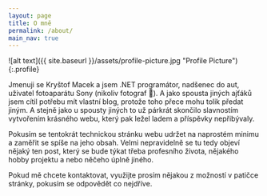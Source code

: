 ```yaml
---
layout: page
title: O mně
permalink: /about/
main_nav: true
---
```


![alt text]({{ site.baseurl }}/assets/profile-picture.jpg "Profile Picture"){:.profile}

Jmenuji se Kryštof Macek a jsem .NET programátor, nadšenec do aut, uživatel fotoaparátu Sony (nikoliv fotograf 🙂). A jako spousta jiných ajťáků jsem cítil potřebu mít vlastní blog, protože toho přece mohu tolik předat jiným. A stejně jako u spousty jiných to už párkrát skončilo slavnostím vytvořením krásného webu, který pak ležel ladem a příspěvky nepřibývaly. 

Pokusím se tentokrát technickou stránku webu udržet na naprostém minimu a zaměřit se spíše na jeho obsah. Velmi nepravidelně se tu tedy objeví nějaký ten post, který se bude týkat třeba profesního života, nějakého hobby projektu a nebo něčeho úplně jiného.

Pokud mě chcete kontaktovat, využijte prosím nějakou z možností v patičce stránky, pokusím se odpovědět co nejdříve.

